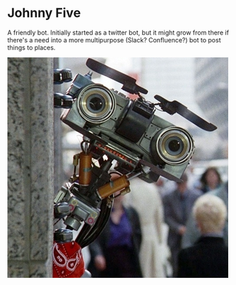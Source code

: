 # Johnny Five

A friendly bot.  Initially started as a twitter bot, but it might grow
from there if there's a need into a more multipurpose (Slack? Confluence?) bot
to post things to places.

![johnnyfive](https://github.com/LowellObservatory/JohnnyFive/blob/master/images/johnnyfive.jpg)
